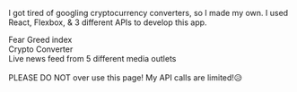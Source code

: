 I got tired of googling cryptocurrency converters, so I made my own.
I used React, Flexbox, & 3 different APIs to develop this app.


Fear Greed index <br>
Crypto Converter<br>
Live news feed from 5 different media outlets<br><br>
PLEASE DO NOT over use this page! My API calls are limited!😥
